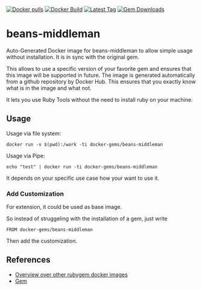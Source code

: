 [![Docker pulls](https://img.shields.io/docker/pulls/rubygem/beans-middleman.svg)](https://hub.docker.com/r/rubygem/beans-middleman/)
[![Docker Build](https://img.shields.io/docker/automated/rubygem/beans-middleman.svg)](https://hub.docker.com/r/rubygem/beans-middleman/)
[![Latest Tag](https://img.shields.io/github/tag/docker-rubygem/beans-middleman.svg)](https://hub.docker.com/r/rubygem/beans-middleman/)
[![Gem Downloads](https://img.shields.io/gem/dt/beans-middleman.svg)](https://rubygems.org/gems/beans-middleman/)
# beans-middleman

Auto-Generated Docker image for beans-middleman to allow simple usage without installation.
It is in sync with the original gem.

This allows to use a specific version of your favorite gem and ensures that this image will be supported in future.
The image is generated automatically from a github repository by Docker Hub.
This ensures that you exactly know what is in the image and what not.

It lets you use Ruby Tools without the need to install ruby on your machine.

## Usage

Usage via file system:

`docker run -v $(pwd):/work -ti docker-gems/beans-middleman`

Usage via Pipe:

`echo "test" | docker run -ti docker-gems/beans-middleman`

It depends on your specific use case how your want to use it.

### Add Customization

For extension, it could be used as base image.

So instead of struggeling with the installation of a gem, just write

`FROM docker-gems/beans-middleman`

Then add the customization.

## References

 - [Overview over other rubygem docker images](https://github.com/thinkbot/docker-rubygem)
 - [Gem](https://rubygems.org/gems/beans-middleman/)

